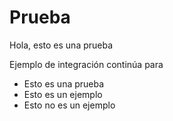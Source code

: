 # Prueba

Hola, esto es una prueba

Ejemplo de integración continúa para

* Esto es una prueba
* Esto es un ejemplo
* Esto no es un ejemplo

